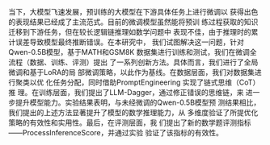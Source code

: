 当下，大模型飞速发展，预训练的大模型在下游具体任务上进行微调以
获得出色的表现结果已经成了主流范式。目前的微调模型虽然能将预训
练过程获取的知识迁移到下游任务，但在较长逻辑链推理如数学问题中
表现不佳，由于推理时的累计误差导致模型最终推断错误。在本研究中，
我们试图解决这一问题，针对Qwen-0.5B模型，基于MATH和GSM8K
数据集进行训练和测试，我们在微调全流程（数据、训练、评测）提出
了一系列创新方法。具体而言，我们进行了全局微调和基于LoRA的局
部微调策略，以此作为基线。在数据层面，我们对数据集进行聚类以优
化任务分配，同时借助PromptEngineering 实现了链式思维（CoT）推
理。在训练层面，我们提出了LLM-Dagger，通过修正错误的思维链，来
进一步提升模型能力。实验结果表明，与未经微调的Qwen-0.5B模型预
测结果相比，我们提出的上述方法显著提升了模型的数学推理能力，从
多维度验证了所提优化策略的有效性和实用性。最后，在评测层面，我
们提出了新的数学题评测指标——ProcessInferenceScore，并通过实验
验证了该指标的有效性。
